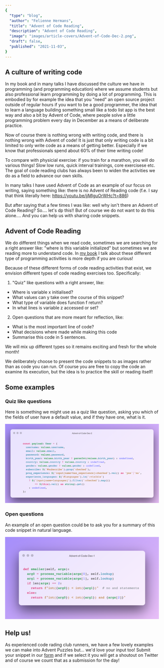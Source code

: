 ```yaml
---
{
  "type": "blog",
  "author": "Felienne Hermans",
  "title": "Advent of Code Reading",
  "description": "Advent of Code Reading",
  "image": "images/article-covers/Advent-of-Code-Dec-2.png",
  "draft": false,
  "published": "2021-11-03",
}
---
```




## A culture of writing code

In my book and in many talks I have discussed the culture we have in programming (and programming education) where we assume students but also professional learn programming by doing a lot of programming. This is embodied by for example the idea that you "need" an open source project outside of regular hours if you want to be a good programmer, the idea that to learn a language building something small like a todo list app is the best way and also a bit by Advent of Code, where people solve a little programming problem every day in December as a means of deliberate practice.

Now of course there is nothing wrong with writing code, and there is nothing wrong with Advent of code! It is just that only writing code is a bit limited to only write code as a means of getting better. Especially if we know that professionals spend about 60% of their time writing code!

To compare with physicial exercise: if you train for a marathon, you will do various things! Slow low runs, quick interval trainings, core exercisese etc. The goal of code reading clubs has always been to widen the activities we do as a field to advance our own skills.

In many talks I have used Advent of Code as an example of our focus on writing, saying something like: there is no Advent of Reading code (f.e. I say that think literally here: https://youtu.be/jjMlguOrWHc?t=886)

But after saying that a few times I was like: well why isn't there an Advent of Code Reading? So.... let's dp this!! But of course we do not want to do this alone.... And you can help us with sharing code snippets.



## Advent of Code Reading 

We do different things when we read code, sometimes we are searching for a right answer like: "where is this variable initialized" but sometimes we are reading more to understand code. In [my book](http://felienne.com/book) I talk about these different type of programming activities is more depth if you are curious!

Because of these different forms of code reading activities that exist, we envision different types of code reading exercises too. Specifically:

1) "Quiz" like questions with a right answer, like:

* Where is variable x initialised?
* What values can y take over the course of this snippet?
* What type of variable does function f return?
* In what lines is variable z accessed or set?

2) Open questions that are more meant for reflection, like:

* What is the most important line of code?
* What decisions where made while making this code
* Summarise this code in 5 sentences.

We will mix up different types so it remains exciting and fresh for the whole month!

We deliberately choose to present the code snippets to as images rather than as code you can run. Of course you are free to copy the code an examine its execution, but the idea is to practice the skill or reading itself!



## Some examples

### Quiz like questions

Here is something we might use as a quiz like question, asking you which of the fields of user have a default value, and if they have one, what is it.

![Advent-of-Code-Dec-2](Advent-of-Code-Dec-2.png)

### Open questions

An example of an open question could be to ask you for a summary of this code snippet in natural language.

![Advent-of-Code-Dec-1](Advent-of-Code-Dec-1.png)

## Help us!

As experienced code rading club runners, we have a few lovely examples we can make into Advent Puzzles but... we'd love your input too! Submit your snippet in our [form](https://forms.gle/UqbyhhZFwoTxRWvG7) and if we select it you will get a shoutout on Twitter and of course we count that as a submission for the day!
